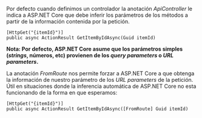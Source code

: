 Por defecto cuando definimos un controlador la anotación *ApiController* le indica a ASP.NET Core que debe inferir los parámetros de los métodos a partir de la información contenida por la petición.

```
[HttpGet("{itemId}")]
public async ActionResult GetItemByIdAsync(Guid itemId)
```

**Nota: Por defecto, ASP.NET Core asume que los parámetros simples (*strings*, números, etc) provienen de los *query parameters* o *URL parameters*.**

La anotación *FromRoute* nos permite forzar a ASP.NET Core a que obtenga la información de nuestro parámetro de los *URL parameters* de la petición. Útil en situaciones donde la inferencia automática de ASP.NET Core no esta funcionando de la forma en que esperamos:

```
[HttpGet("{itemId}")]
public async ActionResult GetItemByIdAsync([FromRoute] Guid itemId)
```
